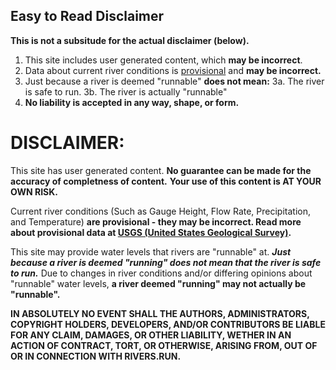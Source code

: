 ## Easy to Read Disclaimer
**This is not a subsitude for the actual disclaimer (below).**

1. This site includes user generated content, which **may be incorrect**. 
2. Data about current river conditions is [provisional](https://water.usgs.gov/data/provisional.html) and **may be incorrect.**
3. Just because a river is deemed "runnable" **does not mean:**
  3a. The river is safe to run.
  3b. The river is actually "runnable"
4. **No liability is accepted in any way, shape, or form.**



# DISCLAIMER:

This site has user generated content. **No guarantee can be made for the accuracy of completness of content.** 
**Your use of this content is AT YOUR OWN RISK.**


Current river conditions (Such as Gauge Height, Flow Rate, Precipitation, and Temperature) **are provisional - they may be incorrect. Read more about provisional data at [USGS (United States Geological Survey)](https://water.usgs.gov/data/provisional.html).**


This site may provide water levels that rivers are "runnable" at. ***Just because a river is deemed "running" does not mean that the river is safe to run.*** Due to changes in river conditions and/or differing opinions about "runnable" water levels, **a river deemed "running" may not actually be "runnable".**


**IN ABSOLUTELY NO EVENT SHALL THE AUTHORS, ADMINISTRATORS, COPYRIGHT HOLDERS, DEVELOPERS, AND/OR CONTRIBUTORS BE LIABLE FOR ANY CLAIM, DAMAGES, OR OTHER LIABILITY, WETHER IN AN ACTION OF CONTRACT, TORT, OR OTHERWISE, ARISING FROM, OUT OF OR IN CONNECTION WITH RIVERS.RUN.**
